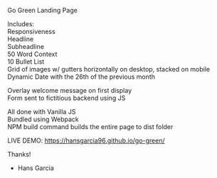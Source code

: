 Go Green Landing Page

Includes:  
Responsiveness  
Headline  
Subheadline  
50 Word Context  
10 Bullet List  
Grid of images w/ gutters horizontally on desktop, stacked on mobile  
Dynamic Date with the 26th of the previous month  
  
Overlay welcome message on first display  
Form sent to fictitious backend using JS  
  
All done with Vanilla JS  
Bundled using Webpack  
NPM build command builds the entire page to dist folder  
  
LIVE DEMO: https://hansgarcia96.github.io/go-green/  
  
Thanks!  
  
- Hans Garcia
